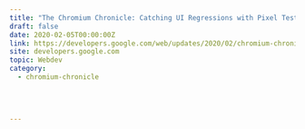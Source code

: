 ```yaml
---
title: "The Chromium Chronicle: Catching UI Regressions with Pixel Tests"
draft: false
date: 2020-02-05T00:00:00Z
link: https://developers.google.com/web/updates/2020/02/chromium-chronicle?utm_medium=RSS&utm_source=hune
site: developers.google.com
topic: Webdev
category:
  - chromium-chronicle
  
   
  

---
```

